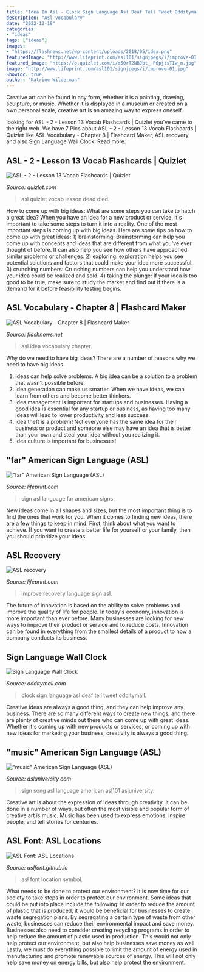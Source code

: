 ```yaml
---
title: "Idea In Asl - Clock Sign Language Asl Deaf Tell Tweet Odditymall"
description: "Asl vocabulary"
date: "2022-12-19"
categories:
- "ideas"
tags: ["ideas"]
images:
- "https://flashnews.net/wp-content/uploads/2018/05/idea.png"
featuredImage: "http://www.lifeprint.com/asl101/signjpegs/i/improve-01.jpg"
featured_image: "https://o.quizlet.com/i/q50rT2NBJbt_-P6pjtsTIw_m.jpg"
image: "http://www.lifeprint.com/asl101/signjpegs/i/improve-01.jpg"
ShowToc: true
author: "Katrine Wilderman"
---
```



Creative art can be found in any form, whether it is a painting, drawing, sculpture, or music. Whether it is displayed in a museum or created on a own personal scale, creative art is an amazing way to express oneself.

	

		
looking for ASL - 2 - Lesson 13 Vocab Flashcards | Quizlet you've came to the right web. We have 7 Pics about ASL - 2 - Lesson 13 Vocab Flashcards | Quizlet like ASL Vocabulary - Chapter 8 | Flashcard Maker, ASL recovery and also Sign Language Wall Clock. Read more:
		
    
## ASL - 2 - Lesson 13 Vocab Flashcards | Quizlet

<img loading=lazy src="https://o.quizlet.com/i/q50rT2NBJbt_-P6pjtsTIw_m.jpg" onerror="this.onerror=null;this.src='https://tse1.mm.bing.net/th?id=OIP.31Tfb7XOQXyAQIxVdCYz1AAAAA&amp;pid=15.1';" alt="ASL - 2 - Lesson 13 Vocab Flashcards | Quizlet">

_Source: quizlet.com_

>asl quizlet vocab lesson dead died. 

	

How to come up with big ideas: What are some steps you can take to hatch a great idea?
When you have an idea for a new product or service, it's important to take some steps to turn it into a reality. One of the most important steps is coming up with big ideas. Here are some tips on how to come up with great ideas: 1) brainstorming: Brainstorming can help you come up with concepts and ideas that are different from what you've ever thought of before. It can also help you see how others have approached similar problems or challenges. 2) exploring: exploration helps you see potential solutions and factors that could make your idea more successful. 3) crunching numbers: Crunching numbers can help you understand how your idea could be realized and sold. 4) taking the plunge: If your idea is too good to be true, make sure to study the market and find out if there is a demand for it before feasibility testing begins.

    
## ASL Vocabulary - Chapter 8 | Flashcard Maker

<img loading=lazy src="https://flashnews.net/wp-content/uploads/2018/05/idea.png" onerror="this.onerror=null;this.src='https://tse4.mm.bing.net/th?id=OIP.a9M7AT5nAeFj4CbRRNkOrAAAAA&amp;pid=15.1';" alt="ASL Vocabulary - Chapter 8 | Flashcard Maker">

_Source: flashnews.net_

>asl idea vocabulary chapter. 

	

Why do we need to have big ideas?
There are a number of reasons why we need to have big ideas. 
1. Ideas can help solve problems. A big idea can be a solution to a problem that wasn't possible before. 
2. Idea generation can make us smarter. When we have ideas, we can learn from others and become better thinkers. 
3. Idea management is important for startups and businesses. Having a good idea is essential for any startup or business, as having too many ideas will lead to lower productivity and less success. 
4. Idea theft is a problem! Not everyone has the same idea for their business or product and someone else may have an idea that is better than your own and steal your idea without you realizing it. 
5. Idea culture is important for businesses!

    
## &quot;far&quot; American Sign Language (ASL)

<img loading=lazy src="http://lifeprint.com/asl101/signjpegs/f/far2.jpg" onerror="this.onerror=null;this.src='https://tse2.mm.bing.net/th?id=OIP.BHq-0-Yb3-0YsB5jZpwyDAAAAA&amp;pid=15.1';" alt="&quot;far&quot; American Sign Language (ASL)">

_Source: lifeprint.com_

>sign asl language far american signs. 

	

New ideas come in all shapes and sizes, but the most important thing is to find the ones that work for you. When it comes to finding new ideas, there are a few things to keep in mind. First, think about what you want to achieve. If you want to create a better life for yourself or your family, then you should prioritize your ideas.

    
## ASL Recovery

<img loading=lazy src="http://www.lifeprint.com/asl101/signjpegs/i/improve-01.jpg" onerror="this.onerror=null;this.src='https://tse3.mm.bing.net/th?id=OIP.zd4xZyofwTkooKY2_ldMBAHaHY&amp;pid=15.1';" alt="ASL recovery">

_Source: lifeprint.com_

>improve recovery language sign asl. 

	

The future of innovation is based on the ability to solve problems and improve the quality of life for people. In today's economy, innovation is more important than ever before. Many businesses are looking for new ways to improve their product or service and to reduce costs. Innovation can be found in everything from the smallest details of a product to how a company conducts its business.

    
## Sign Language Wall Clock

<img loading=lazy src="http://odditymall.com/includes/content/sign-language-wall-clock-0.jpg" onerror="this.onerror=null;this.src='https://tse4.mm.bing.net/th?id=OIP.KZyOl_KD9IxrTegXjxEIqgHaGr&amp;pid=15.1';" alt="Sign Language Wall Clock">

_Source: odditymall.com_

>clock sign language asl deaf tell tweet odditymall. 

	

Creative ideas are always a good thing, and they can help improve any business. There are so many different ways to create new things, and there are plenty of creative minds out there who can come up with great ideas. Whether it's coming up with new products or services, or coming up with new ideas for marketing your business, creativity is always a good thing.

    
## &quot;music&quot; American Sign Language (ASL)

<img loading=lazy src="https://asluniversity.com/asl101/signjpegs/m/music.14.jpg" onerror="this.onerror=null;this.src='https://tse1.mm.bing.net/th?id=OIP.W82KaHb2OScUPIKSkPcKpwHaHX&amp;pid=15.1';" alt="&quot;music&quot; American Sign Language (ASL)">

_Source: asluniversity.com_

>sign song asl language american asl101 asluniversity. 

	

Creative art is about the expression of ideas through creativity. It can be done in a number of ways, but often the most visible and popular form of creative art is music. Music has been used to express emotions, inspire people, and tell stories for centuries.

    
## ASL Font: ASL Locations

<img loading=lazy src="http://aslfont.github.io/Symbol-Font-For-ASL/images/location_img/slipa.png" onerror="this.onerror=null;this.src='https://tse3.mm.bing.net/th?id=OIP.19ZsnfqYvlg_djabl26itQHaHu&amp;pid=15.1';" alt="ASL Font: ASL Locations">

_Source: aslfont.github.io_

>asl font location symbol. 

	

What needs to be done to protect our environment?
It is now time for our society to take steps in order to protect our environment. Some ideas that could be put into place include the following:
In order to reduce the amount of plastic that is produced, it would be beneficial for businesses to create waste segregation plans. By segregating a certain type of waste from other waste, businesses can reduce their environmental impact and save money. Businesses also need to consider creating recycling programs in order to help reduce the amount of plastic used in production. This would not only help protect our environment, but also help businesses save money as well. Lastly, we must do everything possible to limit the amount of energy used in manufacturing and promote renewable sources of energy. This will not only help save money on energy bills, but also help protect the environment.

